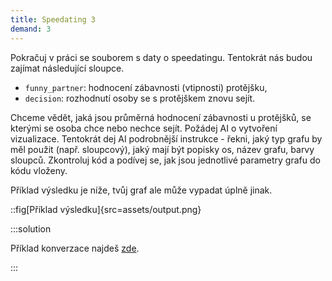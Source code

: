 ```yaml
---
title: Speedating 3
demand: 3
---
```


Pokračuj v práci se souborem s daty o speedatingu. Tentokrát nás budou zajímat následující sloupce.

* `funny_partner`: hodnocení zábavnosti (vtipnosti) protějšku,
* `decision`: rozhodnutí osoby se s protějškem znovu sejít.

Chceme vědět, jaká jsou průměrná hodnocení zábavnosti u protějšků, se kterými se osoba chce nebo nechce sejít. Požádej AI o vytvoření vizualizace. Tentokrát dej AI podrobnější instrukce - řekni, jaký typ grafu by měl použit (např. sloupcový), jaký mají být popisky os, název grafu, barvy sloupců. Zkontroluj kód a podívej se, jak jsou jednotlivé parametry grafu do kódu vloženy.

Příklad výsledku je níže, tvůj graf ale může vypadat úplně jinak.

::fig[Příklad výsledku]{src=assets/output.png}

:::solution

Příklad konverzace najdeš [zde](https://chatgpt.com/share/674eb08a-e42c-800d-8b41-9bf5130aa16f).

:::


